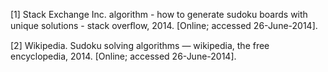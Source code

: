 [1] Stack Exchange Inc. algorithm - how to generate sudoku boards with unique solutions - stack overﬂow, 2014. [Online; accessed 26-June-2014].

[2] Wikipedia. Sudoku solving algorithms — wikipedia, the free encyclopedia, 2014. [Online; accessed 26-June-2014].
